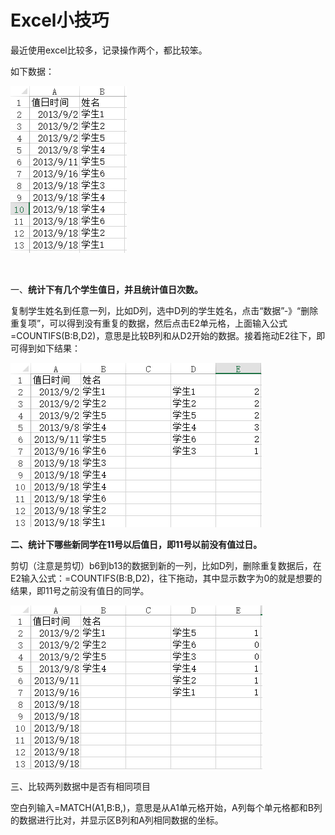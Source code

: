 # Excel小技巧


最近使用excel比较多，记录操作两个，都比较笨。

如下数据：

[![](images/1.png)](https://lijie.org/wp-content/uploads/2014/03/1.png)

 

一、**统计下有几个学生值日，并且统计值日次数。**

复制学生姓名到任意一列，比如D列，选中D列的学生姓名，点击“数据”-》“删除重复项”，可以得到没有重复的数据，然后点击E2单元格，上面输入公式=COUNTIFS(B:B,D2)，意思是比较B列和从D2开始的数据。接着拖动E2往下，即可得到如下结果：

[![](images/2.png)](https://lijie.org/wp-content/uploads/2014/03/2.png)

**二、统计下哪些新同学在11号以后值日，即11号以前没有值过日。**

剪切（注意是剪切）b6到b13的数据到新的一列，比如D列，删除重复数据后，在E2输入公式：=COUNTIFS(B:B,D2)，往下拖动，其中显示数字为0的就是想要的结果，即11号之前没有值日的同学。

[![](images/31.png)](https://lijie.org/wp-content/uploads/2014/03/31.png)

三、比较两列数据中是否有相同项目

空白列输入=MATCH(A1,B:B,)，意思是从A1单元格开始，A列每个单元格都和B列的数据进行比对，并显示区B列和A列相同数据的坐标。

